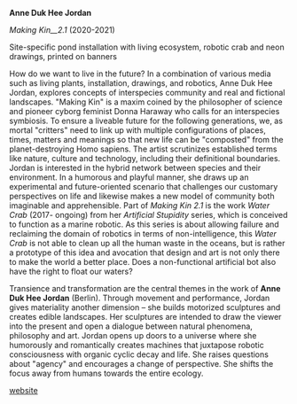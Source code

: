 **Anne Duk Hee Jordan**

_Making Kin\_\_2.1_ (2020-2021)

Site-specific pond installation with living ecosystem, robotic crab and neon drawings, printed on banners

How do we want to live in the future? In a combination of various media such as living plants, installation, drawings, and robotics, Anne Duk Hee Jordan, explores concepts of interspecies community and real and fictional landscapes. &quot;Making Kin&quot; is a maxim coined by the philosopher of science and pioneer cyborg feminist Donna Haraway who calls for an interspecies symbiosis. To ensure a liveable future for the following generations, we, as mortal &quot;critters&quot; need to link up with multiple configurations of places, times, matters and meanings so that new life can be &quot;composted&quot; from the planet-destroying Homo sapiens. The artist scrutinizes established terms like nature, culture and technology, including their definitional boundaries. Jordan is interested in the hybrid network between species and their environment. In a humorous and playful manner, she draws up an experimental and future-oriented scenario that challenges our customary perspectives on life and likewise makes a new model of community both imaginable and apprehensible. Part of _Making Kin 2.1_ is the work _Water Crab_ (2017- ongoing) from her _Artificial Stupidity_ series, which is conceived to function as a marine robotic. As this series is about allowing failure and reclaiming the domain of robotics in terms of non-intelligence, this _Water Crab_ is not able to clean up all the human waste in the oceans, but is rather a prototype of this idea and avocation that design and art is not only there to make the world a better place. Does a non-functional artificial bot also have the right to float our waters?

Transience and transformation are the central themes in the work of **Anne Duk Hee Jordan** (Berlin). Through movement and performance, Jordan gives materiality another dimension – she builds motorized sculptures and creates edible landscapes. Her sculptures are intended to draw the viewer into the present and open a dialogue between natural phenomena, philosophy and art. Jordan opens up doors to a universe where she humorously and romantically creates machines that juxtapose robotic consciousness with organic cyclic decay and life. She raises questions about &quot;agency&quot; and encourages a change of perspective. She shifts the focus away from humans towards the entire ecology.

[website](https://dukhee.de/)
